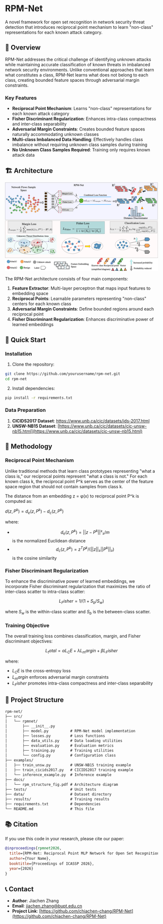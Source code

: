 # RPM-Net
A novel framework for open set recognition in network security threat detection that introduces reciprocal point mechanism to learn "non-class" representations for each known attack category.
## 🎯 Overview

RPM-Net addresses the critical challenge of identifying unknown attacks while maintaining accurate classification of known threats in imbalanced network security environments. Unlike conventional approaches that learn what constitutes a class, RPM-Net learns what does not belong to each class, creating bounded feature spaces through adversarial margin constraints.
### Key Features

- **Reciprocal Point Mechanism**: Learns "non-class" representations for each known attack category
- **Fisher Discriminant Regularization**: Enhances intra-class compactness and inter-class separability
- **Adversarial Margin Constraints**: Creates bounded feature spaces naturally accommodating unknown classes
- **Multi-class Imbalanced Data Handling**: Effectively handles class imbalance without requiring unknown class samples during training
- **No Unknown Class Samples Required**: Training only requires known attack data

## 🏗️ Architecture

![RPM-Net Architecture](docs/rpm_structure_fig.png)

The RPM-Net architecture consists of four main components:

1. **Feature Extractor**: Multi-layer perceptron that maps input features to embedding space
2. **Reciprocal Points**: Learnable parameters representing "non-class" centers for each known class
3. **Adversarial Margin Constraints**: Define bounded regions around each reciprocal point
4. **Fisher Discriminant Regularization**: Enhances discriminative power of learned embeddings

## 🚀 Quick Start

### Installation

1. Clone the repository:
```bash
git clone https://github.com/yourusername/rpm-net.git
cd rpm-net
```

2. Install dependencies:
```bash
pip install -r requirements.txt
```
### Data Preparation

1. **CICIDS2017 Dataset**: [https://www.unb.ca/cic/datasets/ids-2017.html
](https://www.unb.ca/cic/datasets/ids-2017.html)
2. **UNSW-NB15 Dataset**: [https://www.unb.ca/cic/datasets/cic-unsw-nb15.html](https://www.unb.ca/cic/datasets/cic-unsw-nb15.html)

## 🔬 Methodology

### Reciprocal Point Mechanism

Unlike traditional methods that learn class prototypes representing "what a class is," our reciprocal points represent "what a class is not." For each known class k, the reciprocal point P^k serves as the center of the feature space region that should not contain samples from class k.

The distance from an embedding z = φ(x) to reciprocal point P^k is computed as:

$d(z, P^k) = d_e(z, P^k) - d_c(z, P^k)$


where:
- $$d_e(z, P^k) = ||z - P^k||²₂ / m$$ is the normalized Euclidean distance
- $$d_c(z, P^k) = z^T P^k / (||z||₂ ||P^k||₂)$$ is the cosine similarity

### Fisher Discriminant Regularization

To enhance the discriminative power of learned embeddings, we incorporate Fisher discriminant regularization that maximizes the ratio of inter-class scatter to intra-class scatter:

$$L_Fisher = 1 / (1 + S_b/S_w)$$

where $S_w$ is the within-class scatter and $S_b$ is the between-class scatter.
### Training Objective

The overall training loss combines classification, margin, and Fisher discriminant objectives:

$$L_total = α L_CE + λ L_margin + β L_Fisher$$

where:
- $L_CE$ is the cross-entropy loss
- $L_margin$ enforces adversarial margin constraints
- $L_Fisher$ promotes intra-class compactness and inter-class separability

## 📁 Project Structure

```
rpm-net/
├── src/
│   └── rpmnet/
│       ├── __init__.py
│       ├── model.py          # RPM-Net model implementation
│       ├── losses.py         # Loss functions
│       ├── data_utils.py     # Data loading utilities
│       ├── evaluation.py     # Evaluation metrics
│       ├── training.py       # Training utilities
│       └── config.py         # Configuration class
├── examples/
│   ├── train_unsw.py         # UNSW-NB15 training example
│   ├── train_cicids2017.py   # CICIDS2017 training example
│   └── inference_example.py  # Inference example
├── docs/
│   └── rpm_structure_fig.pdf # Architecture diagram
├── tests/                    # Unit tests
├── data/                     # Dataset directory
├── results/                  # Training results
├── requirements.txt          # Dependencies
└── README.md                 # This file
```
## 📚 Citation

If you use this code in your research, please cite our paper:

```bibtex
@inproceedings{rpmnet2026,
  title={RPM-Net: Reciprocal Point MLP Network for Open Set Recognition in Network Security Threat Detection},
  author={Your Name},
  booktitle={Proceedings of ICASSP 2026},
  year={2026}
}
```
## 📞 Contact

- **Author**: Jiachen Zhang
- **Email**: jiachen.zhang@bupt.edu.cn
- **Project Link**: [https://github.com/chiachen-chang/RPM-Net](https://github.com/chiachen-chang/RPM-Net)
